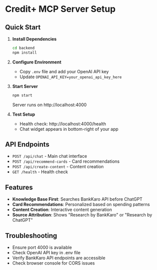 
# Credit+ MCP Server Setup

## Quick Start

1. **Install Dependencies**
   ```bash
   cd backend
   npm install
   ```

2. **Configure Environment**
   - Copy `.env` file and add your OpenAI API key
   - Update `OPENAI_API_KEY=your_openai_api_key_here`

3. **Start Server**
   ```bash
   npm start
   ```
   Server runs on http://localhost:4000

4. **Test Setup**
   - Health check: http://localhost:4000/health
   - Chat widget appears in bottom-right of your app

## API Endpoints

- `POST /api/chat` - Main chat interface
- `POST /api/recommend-cards` - Card recommendations
- `POST /api/create-content` - Content creation
- `GET /health` - Health check

## Features

- **Knowledge Base First**: Searches BankKaro API before ChatGPT
- **Card Recommendations**: Personalized based on spending patterns
- **Content Creation**: Interactive content generation
- **Source Attribution**: Shows "Research by BankKaro" or "Research by ChatGPT"

## Troubleshooting

- Ensure port 4000 is available
- Check OpenAI API key in .env file
- Verify BankKaro API endpoints are accessible
- Check browser console for CORS issues
